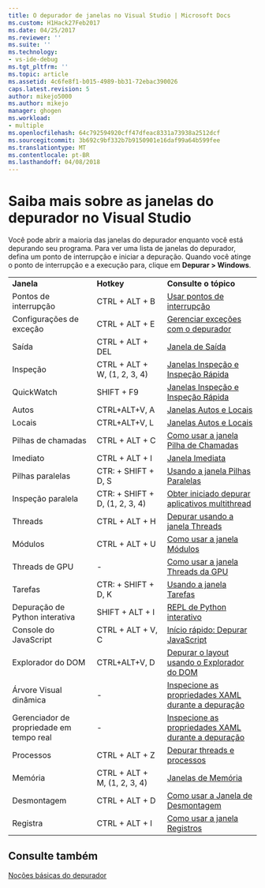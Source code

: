 ```yaml
---
title: O depurador de janelas no Visual Studio | Microsoft Docs
ms.custom: H1Hack27Feb2017
ms.date: 04/25/2017
ms.reviewer: ''
ms.suite: ''
ms.technology:
- vs-ide-debug
ms.tgt_pltfrm: ''
ms.topic: article
ms.assetid: 4c6fe8f1-b015-4989-bb31-72ebac390026
caps.latest.revision: 5
author: mikejo5000
ms.author: mikejo
manager: ghogen
ms.workload:
- multiple
ms.openlocfilehash: 64c792594920cff47dfeac8331a73938a2512dcf
ms.sourcegitcommit: 3b692c9bf332b7b9150901e16daf99a64b599fee
ms.translationtype: MT
ms.contentlocale: pt-BR
ms.lasthandoff: 04/08/2018
---
```

# <a name="learn-about-debugger-windows-in-visual-studio"></a>Saiba mais sobre as janelas do depurador no Visual Studio

Você pode abrir a maioria das janelas do depurador enquanto você está depurando seu programa. Para ver uma lista de janelas do depurador, defina um ponto de interrupção e iniciar a depuração. Quando você atinge o ponto de interrupção e a execução para, clique em **Depurar > Windows**.

||||
|-|-|-|
|**Janela**|**Hotkey**|**Consulte o tópico**|
|Pontos de interrupção|CTRL + ALT + B|[Usar pontos de interrupção](../debugger/using-breakpoints.md)|
|Configurações de exceção|CTRL + ALT + E|[Gerenciar exceções com o depurador](../debugger/managing-exceptions-with-the-debugger.md)|
|Saída|CTRL + ALT + DEL|[Janela de Saída](../ide/reference/output-window.md)|
|Inspeção|CTRL + ALT + W, (1, 2, 3, 4)|[Janelas Inspeção e Inspeção Rápida](../debugger/watch-and-quickwatch-windows.md)|
|QuickWatch|SHIFT + F9|[Janelas Inspeção e Inspeção Rápida](../debugger/watch-and-quickwatch-windows.md)|
|Autos|CTRL+ALT+V, A|[Janelas Autos e Locais](../debugger/autos-and-locals-windows.md)|
|Locais|CTRL+ALT+V, L|[Janelas Autos e Locais](../debugger/autos-and-locals-windows.md)|
|Pilhas de chamadas|CTRL + ALT + C|[Como usar a janela Pilha de Chamadas](../debugger/how-to-use-the-call-stack-window.md)|
|Imediato|CTRL + ALT + I|[Janela Imediata](../ide/reference/immediate-window.md)|
|Pilhas paralelas|CTR: + SHIFT + D, S|[Usando a janela Pilhas Paralelas](../debugger/using-the-parallel-stacks-window.md)|
|Inspeção paralela|CTR: + SHIFT + D, (1, 2, 3, 4)|[Obter iniciado depurar aplicativos multithread](../debugger/get-started-debugging-multithreaded-apps.md)|
|Threads|CTRL + ALT + H|[Depurar usando a janela Threads](../debugger/how-to-use-the-threads-window.md)|
|Módulos|CTRL + ALT + U|[Como usar a janela Módulos](../debugger/how-to-use-the-modules-window.md)|
|Threads de GPU|-|[Como usar a janela Threads da GPU](../debugger/how-to-use-the-gpu-threads-window.md)|
|Tarefas|CTR: + SHIFT + D, K|[Usando a janela Tarefas](../debugger/using-the-tasks-window.md)|
|Depuração de Python interativa|SHIFT + ALT + I|[REPL de Python interativo](../python/python-interactive-repl-in-visual-studio.md)|
|Console do JavaScript|CTRL + ALT + V, C|[Início rápido: Depurar JavaScript](../debugger/quickstart-debug-javascript-using-the-console.md)|
|Explorador do DOM|CTRL+ALT+V, D|[Depurar o layout usando o Explorador do DOM](../debugger/debug-layout-using-dom-explorer.md)|
|Árvore Visual dinâmica|-|[Inspecione as propriedades XAML durante a depuração](../debugger/inspect-xaml-properties-while-debugging.md)|
|Gerenciador de propriedade em tempo real|-|[Inspecione as propriedades XAML durante a depuração](../debugger/inspect-xaml-properties-while-debugging.md)|
|Processos|CTRL + ALT + Z|[Depurar threads e processos](../debugger/debug-threads-and-processes.md)|
|Memória|CTRL + ALT + M, (1, 2, 3, 4)|[Janelas de Memória](../debugger/memory-windows.md)|
|Desmontagem|CTRL + ALT + D|[Como usar a Janela de Desmontagem](../debugger/how-to-use-the-disassembly-window.md)|
|Registra|CTRL + ALT + I|[Como usar a janela Registros](../debugger/how-to-use-the-registers-window.md)|

## <a name="see-also"></a>Consulte também

[Noções básicas do depurador](../debugger/debugger-basics.md)